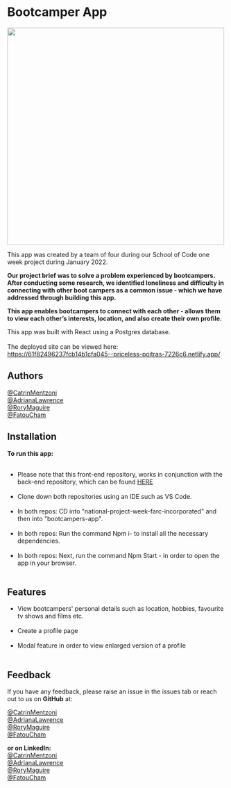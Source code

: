 Bootcamper App
===========

<img src="https://user-images.githubusercontent.com/93347177/158183209-ef682fb2-260c-4547-95c5-c94ccd238688.PNG" width="500px"><br/>

 This app was created by a team of four during our School of Code one week project during January 2022.

**Our project brief was to solve a problem experienced by bootcampers. After conducting some research, we identified loneliness and difficulty in connecting with other boot campers as a common issue - which we have addressed through building this app.**

**This app enables bootcampers to connect with each other - allows them to view each other’s interests, location, and also create their own profile.**

This app was built with React using a Postgres database. <br/><br/> The deployed site can be viewed here: <br/>https://61f82496237fcb14b1cfa045--priceless-poitras-7226c6.netlify.app/


**Authors**
--------------
[@CatrinMentzoni](https://github.com/Babyoilrig) <br/>
[@AdrianaLawrence](https://github.com/drinobre) <br/>
[@RoryMaguire](https://github.com/rory-maguire) <br/>
[@FatouCham](https://github.com/Fatu-cham) <br/>

 
**Installation**
-----------------

**To run this app:**
<br/><br/>
* Please note that this front-end repository, works in conjunction with the back-end repository, which can be found [HERE](https://github.com/SchoolOfCode/national-project-week-repo-2-farc-incorporated) 
<br/><br/>
* Clone down both repositories using an IDE such as VS Code.
<br/><br/>
* In both repos: CD into "national-project-week-farc-incorporated" and then into "bootcampers-app".
<br/><br/>
* In both repos: Run the command Npm i- to install all the necessary dependencies.
<br/><br/>
* In both repos: Next, run the command Npm Start - in order to open the app in your browser.
<br/><br/>
 
 
 
 
**Features**
-----------------
* View bootcampers' personal details such as location, hobbies, favourite tv shows and films etc.
<br/><br/>
* Create a profile page
<br/><br/>
* Modal feature in order to view enlarged version of a profile
<br/><br/>
 
 
 
**Feedback**
-----------------
If you have any feedback, please raise an issue in the issues tab or reach out to us on **GitHub** at:

[@CatrinMentzoni](https://github.com/Babyoilrig) <br/>
[@AdrianaLawrence](https://github.com/drinobre) <br/>
[@RoryMaguire](https://github.com/rory-maguire) <br/>
[@FatouCham](https://github.com/Fatu-cham) <br/>

**or on LinkedIn:** <br/>
[@CatrinMentzoni](https://www.linkedin.com/in/catrin-mentzoni/) <br/>
[@AdrianaLawrence](https://www.linkedin.com/in/adriana-nobre-lawrence/) <br/>
[@RoryMaguire](https://www.linkedin.com/in/rory-maguire-4522aa157/) <br/>
[@FatouCham](https://www.linkedin.com/in/fatou-cham-797504230/) <br/>

